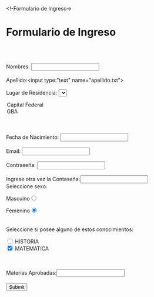 <!Proyecto1->
<!-Formulario de Ingreso-> 

<!DOCTYPE html>

<html>

<head>
<title>HTML Tutorial</title>
</head>

<body>

<hgroup> <h1>Formulario de Ingreso </h1></hgroup>
<br> <br> 

Nombres: <input type="text" name="nombre.txt" >
<br> <br> 
Apellido:<input type:"text" name="apellido.txt">
<br> <br> 
Lugar de Residencia: 
<select>
  <option value="Capital Federal">Capital Federal</option>
  <option value="GBA">GBA</option>
</select>
<br><br> 

<br>
Fecha de Nacimiento: <input type="datetime" name="fecha">
<br><br>
Email: <input type="email" name="correo">
<br><br>Contrase&ntilde;a: <input type="password" name="contraseña" >
<br><br>Ingrese otra vez la Contase&ntilde;a:<input type="password" name="contraseña2" >
<br>
Seleccione sexo:
<br>

Mascuino<input name="Sexo" type="radio" id="Sex" value="Masculino">

Femenino<input name="Sexo" type="radio" id="Sex" value="Femenino" checked>
<br> <br> <br>
Seleccione si posee alguno de estos conocimientos:
<form action="demo_form.asp">
  <input type="checkbox" name="Historia" value="History"> HISTORIA<br>
  <input type="checkbox" name="Matematicas" value="Mat" checked> MATEMATICA <br>
</form>
 <br> <br>
Materias Aprobadas:<input type="number" name="tmaterias_Numb">
<br> <br>
 
<input type="submit" name="Enviar" >

 



</body>
</html>
